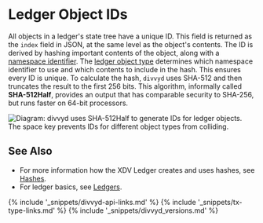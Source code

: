 # Ledger Object IDs
<a id="sha512half"></a>

All objects in a ledger's state tree have a unique ID. This field is returned as the `index` field in JSON, at the same level as the object's contents. The ID is derived by hashing important contents of the object, along with a [namespace identifier](https://github.com/xdv/divvyd/blob/master/src/divvy/protocol/LedgerFormats.h#L99). The [ledger object type](ledger-object-types.html) determines which namespace identifier to use and which contents to include in the hash. This ensures every ID is unique. To calculate the hash, `divvyd` uses SHA-512 and then truncates the result to the first 256 bits. This algorithm, informally called **SHA-512Half**, provides an output that has comparable security to SHA-256, but runs faster on 64-bit processors.

![Diagram: divvyd uses SHA-512Half to generate IDs for ledger objects. The space key prevents IDs for different object types from colliding.](img/ledger-indexes.png)


## See Also

- For more information how the XDV Ledger creates and uses hashes, see [Hashes](basic-data-types.html#hashes).
- For ledger basics, see [Ledgers](ledgers.html).


<!--{# common link defs #}-->
{% include '_snippets/divvyd-api-links.md' %}
{% include '_snippets/tx-type-links.md' %}
{% include '_snippets/divvyd_versions.md' %}
